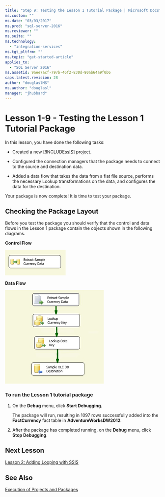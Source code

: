 ```yaml
---
title: "Step 9: Testing the Lesson 1 Tutorial Package | Microsoft Docs"
ms.custom: ""
ms.date: "03/03/2017"
ms.prod: "sql-server-2016"
ms.reviewer: ""
ms.suite: ""
ms.technology: 
  - "integration-services"
ms.tgt_pltfrm: ""
ms.topic: "get-started-article"
applies_to: 
  - "SQL Server 2016"
ms.assetid: 9aee7acf-797b-46f2-830d-80ab64a9f0b6
caps.latest.revision: 28
author: "douglaslMS"
ms.author: "douglasl"
manager: "jhubbard"
---
```

# Lesson 1-9 - Testing the Lesson 1 Tutorial Package
In this lesson, you have done the following tasks:  
  
-   Created a new [!INCLUDE[ssIS](../includes/ssis-md.md)] project.  
  
-   Configured the connection managers that the package needs to connect to the source and destination data.  
  
-   Added a data flow that takes the data from a flat file source, performs the necessary Lookup transformations on the data, and configures the data for the destination.  
  
Your package is now complete! It is time to test your package.  
  
## Checking the Package Layout  
Before you test the package you should verify that the control and data flows in the Lesson 1 package contain the objects shown in the following diagrams.  
  
**Control Flow**  
  
![Control flow in package](../integration-services/media/task9lesson1control.gif "Control flow in package")  
  
**Data Flow**  
  
![Data flow in package](../integration-services/media/task9lesson1data.gif "Data flow in package")  
  
### To run the Lesson 1 tutorial package  
  
1.  On the **Debug** menu, click **Start Debugging**.  
  
    The package will run, resulting in 1097 rows successfully added into the **FactCurrency** fact table in **AdventureWorksDW2012**.  
  
2.  After the package has completed running, on the **Debug** menu, click **Stop Debugging**.  
  
## Next Lesson  
[Lesson 2: Adding Looping with SSIS](../integration-services/lesson-2-adding-looping-with-ssis.md)  
  
## See Also  
[Execution of Projects and Packages](https://msdn.microsoft.com/library/ms141708(v=sql.110).aspx) 
  
  
  
